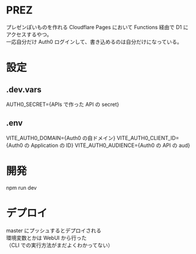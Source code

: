 # PREZ

プレゼンぽいものを作れる Cloudflare Pages において Functions 経由で D1 にアクセスするやつ。  
一応自分だけ Auth0 ログインして、書き込めるのは自分だけになっている。

# 設定

## .dev.vars

AUTH0_SECRET={APIs で作った API の secret}

## .env

VITE_AUTH0_DOMAIN={Auth0 の自ドメイン}
VITE_AUTH0_CLIENT_ID={Auth0 の Application の ID}
VITE_AUTH0_AUDIENCE={Auth0 の API の aud}

# 開発

npm run dev

# デプロイ

master にプッシュするとデプロイされる  
環境変数とかは WebUI から行った  
（CLI での実行方法がまだよくわかってない）
